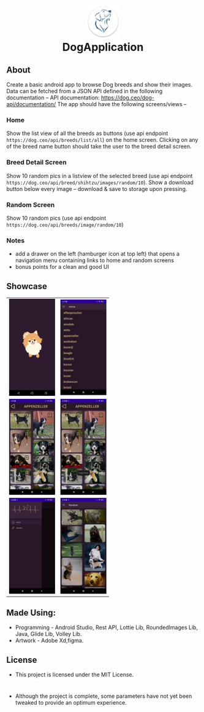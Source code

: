 <h1 align="center">
  <img src="https://github.com/Shivam-ingawale/DogApplication/blob/master/Dog%20Application/launcher.png" width="85px"/><br/>
  DogApplication
</h1> 




## About
<!-- [![asciicast](https://asciinema.org/a/113463.png)](https://asciinema.org/a/113463) -->
<!-- ![caption](https://github.com/Shivam-ingawale/DogApplication/blob/master/Dog%20Application/Untitled.mp4) -->

Create a basic android app to browse Dog breeds and show their images.  Data can be fetched from a JSON API defined in the following documentation –
API documentation: https://dog.ceo/dog-api/documentation/ 
The app should have the following screens/views –

### Home

Show the list view of all the breeds as buttons (use api endpoint `https://dog.ceo/api/breeds/list/all`) on the home screen.
Clicking on any of the breed name button should take the user to the breed detail screen.


### Breed Detail Screen

Show 10 random pics in a listview of the selected breed (use api endpoint `https://dog.ceo/api/breed/shihtzu/images/random/10`).
Show a download button below every image – download & save to storage upon pressing.


### Random Screen

Show 10 random pics (use api endpoint `https://dog.ceo/api/breeds/image/random/10`)

### Notes

- add a drawer on the left (hamburger icon at top left) that opens a navigation menu containing links to home and random screens
- bonus points for a clean and good UI



## Showcase
<table align="center">
      <tr>
        <td><img width="120" alt="chdemko" src="https://github.com/Shivam-ingawale/DogApplication/blob/master/Dog%20Application/1.png"></a></td>
        <td><img width="120" alt="chendaniely" src="https://github.com/Shivam-ingawale/DogApplication/blob/master/Dog%20Application/2.jpg"></a></td>
      </tr>
      <tr>
        <td><img width="120" alt="marisbotero" src="https://github.com/Shivam-ingawale/DogApplication/blob/master/Dog%20Application/3.jpg"></a></td>
        <td><img width="120" alt="nordes" src="https://github.com/Shivam-ingawale/DogApplication/blob/master/Dog%20Application/4.jpg"></a></td>
      </tr>
      <tr>
        <td><img width="120" alt="marisbotero" src="https://github.com/Shivam-ingawale/DogApplication/blob/master/Dog%20Application/5.jpg"></a></td>
        <td><img width="120" alt="nordes" src="https://github.com/Shivam-ingawale/DogApplication/blob/master/Dog%20Application/6.jpg"></a></td>
      </tr>
    </table>

## Made Using:
* Programming - Android Studio, Rest API, Lottie Lib, RoundedImages Lib, Java, Glide Lib, Volley Lib.
* Artwork - Adobe Xd,figma.

## License
* This project is licensed under the MIT License.
#
* Although the project is complete, some parameters have not yet been tweaked to provide an optimum experience.
